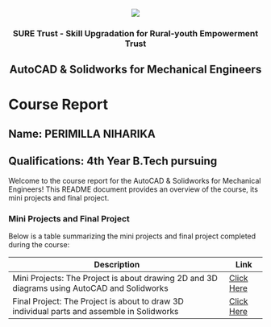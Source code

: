 <!-- PROJECT LOGO -->
<br />

<div align="center">
   <img src='https://user-images.githubusercontent.com/73131499/166115643-d3187f47-d38f-41b2-ae42-5ecbbc60de14.png' />


<h3 align="center">SURE Trust - Skill Upgradation for Rural-youth Empowerment Trust</h3>
  <h2>AutoCAD & Solidworks for Mechanical Engineers</h2>
</div>

# Course Report

## Name: PERIMILLA NIHARIKA

## Qualifications: 4th Year B.Tech pursuing

Welcome to the course report for the AutoCAD & Solidworks for Mechanical Engineers! This README document provides an overview of the course, its mini projects and final project.

### Mini Projects and Final Project

Below is a table summarizing the mini projects and final project completed during the course:

| Description                               | Link                                    |
|-------------------------------------------|-----------------------------------------|
| Mini Projects: The Project is about drawing 2D and 3D diagrams using AutoCAD and Solidworks     | [Click Here](https://github.com/sure-trust/G2_Autocad/tree/main/Mini%20Projects/Niharika)                         |
| Final Project: The Project is about to draw 3D individual parts and assemble in Solidworks     | [Click Here](https://github.com/sure-trust/G2_Autocad/tree/main/Final%20Capstone%20Project/Niharika)                         |

